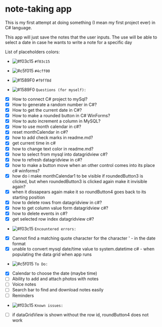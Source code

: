 # note-taking app

This is my first attempt at doing something (I mean my first project ever) in C# language.

This app will just save the notes that the user inputs.
The use will be able to select a date in case he wants to write a note for a specific day

List of placeholders colors:
- ![#f03c15](https://placehold.co/15x15/f03c15/f03c15.png) `#f03c15`
- ![#c5f015](https://placehold.co/15x15/4cff00/4cff00.png) `#4cff00`
- ![#1589F0](https://placehold.co/15x15/f9ff8d/f9ff8d.png) `#f9ff8d`

- ![#1589F0](https://placehold.co/15x15/f9ff8d/f9ff8d.png) `Questions (for myself):`
- [x] How to connect C# project to mySql?
- [x] How to generate a random number in C#? 
- [x] How to get the current date in C#? 
- [x] How to make a rounded button in C# WinForms? 
- [x] How to auto increment a column in MySQL? 
- [x] How to use month calendar in c#? 
- [x] reset monthCalendar in c#?
- [x] how to add check marks in readme.md?
- [x] get current time in c#
- [x] how to change text color in readme.md?
- [x] how to select from mysql into datagridview c#?
- [x] how to refresh datagridview in c#?
- [x] how to make a button move when an other control comes into its place c# winforms?
- [x] how do i make monthCalendar1 to be visible if  roundedButton3 is clicked, but when roundedButton3 is clicked again make it invisible again?
- [x] when it dissapears again make it so roundButton4 goes back to its starting position
- [x] how to delete rows from datagridview in c#?
- [x] how to get column value form datagridview c#?
- [x] how to delete events in c#?
- [x] get selected row index datagridview c#?

- ![#f03c15](https://placehold.co/15x15/f03c15/f03c15.png) `Encountered errors:` 
- [x] Cannot find a matching quote character for the character ' - in the date format
- [x] unable to convert mysql date/time value to system.datetime c# - when populating the data grid when app runs

- ![#c5f015](https://placehold.co/15x15/4cff00/4cff00.png) `To Do:` 
- [x] Calendar to choose the date (maybe time)
- [ ] Ability to add and attach photos with notes
- [ ] Voice notes
- [ ] Search bar to find and download notes easily
- [ ] Reminders

- ![#f03c15](https://placehold.co/15x15/ac0000/ac0000.png) `Known issues:` 
- [ ] if dataGridView is shown without the row id, roundButton4 does not work


